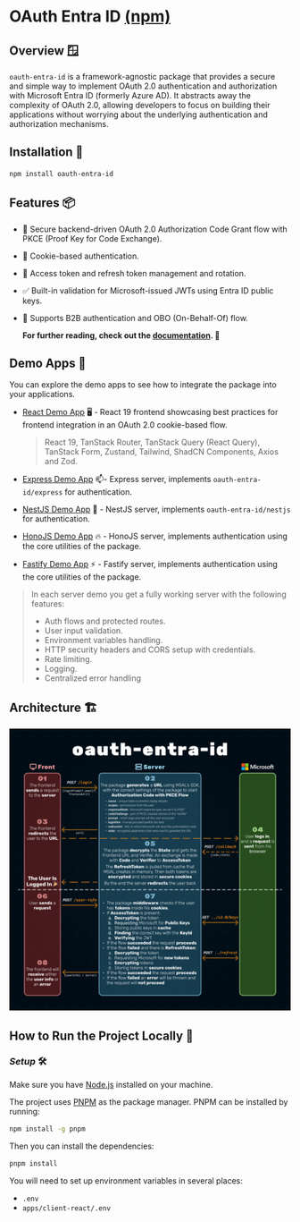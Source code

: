 # OAuth Entra ID [(npm)](https://www.npmjs.com/package/oauth-entra-id)

## Overview 🪟

`oauth-entra-id` is a framework-agnostic package that provides a secure and simple way to implement OAuth 2.0 authentication and authorization with Microsoft Entra ID (formerly Azure AD). It abstracts away the complexity of OAuth 2.0, allowing developers to focus on building their applications without worrying about the underlying authentication and authorization mechanisms.

## Installation 🚀

```bash
npm install oauth-entra-id
```

## Features 📦

- 🔐 Secure backend-driven OAuth 2.0 Authorization Code Grant flow with PKCE (Proof Key for Code Exchange).
- 🍪 Cookie-based authentication.
- 🔄️ Access token and refresh token management and rotation.
- ✅ Built-in validation for Microsoft-issued JWTs using Entra ID public keys.
- 📢 Supports B2B authentication and OBO (On-Behalf-Of) flow.

  **For further reading, check out the [documentation](packages/oauth-entra-id/README.md). 💯**

## Demo Apps 👀

You can explore the demo apps to see how to integrate the package into your applications.

- [React Demo App](demos/client-react/) 🖥️ - React 19 frontend showcasing best practices for frontend integration in an OAuth 2.0 cookie-based flow.

  > React 19, TanStack Router, TanStack Query (React Query), TanStack Form, Zustand, Tailwind, ShadCN Components, Axios and Zod.

- [Express Demo App](demos/server-express/) 📫- Express server, implements `oauth-entra-id/express` for authentication.
- [NestJS Demo App](demos/server-nestjs/) 🪺 - NestJS server, implements `oauth-entra-id/nestjs` for authentication.
- [HonoJS Demo App](demos/server-honojs/) 🔥 - HonoJS server, implements authentication using the core utilities of the package.
- [Fastify Demo App](demos/server-fastify/) ⚡ - Fastify server, implements authentication using the core utilities of the package.

> In each server demo you get a fully working server with the following features:
>
> - Auth flows and protected routes.
> - User input validation.
> - Environment variables handling.
> - HTTP security headers and CORS setup with credentials.
> - Rate limiting.
> - Logging.
> - Centralized error handling

## Architecture 🏗️

![oauth-entra-id-flow](./assets/flow.png)

## How to Run the Project Locally 🚀

### _Setup_ 🛠️

Make sure you have [Node.js](https://nodejs.org/) installed on your machine.

The project uses [PNPM](https://pnpm.io/) as the package manager. PNPM can be installed by running:

```bash
npm install -g pnpm
```

Then you can install the dependencies:

```bash
pnpm install
```

You will need to set up environment variables in several places:

- `.env`
- `apps/client-react/.env`
